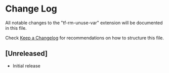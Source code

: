 # Change Log

All notable changes to the "tf-rm-unuse-var" extension will be documented in this file.

Check [Keep a Changelog](http://keepachangelog.com/) for recommendations on how to structure this file.

## [Unreleased]

- Initial release